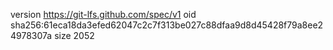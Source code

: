 version https://git-lfs.github.com/spec/v1
oid sha256:61eca18da3efed62047c2c7f313be027c88dfaa9d8d45428f79a8ee24978307a
size 2052
